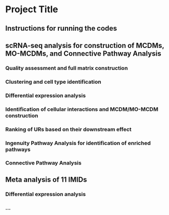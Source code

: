 # Project Title

## Instructions for running the codes

## scRNA-seq analysis for construction of MCDMs, MO-MCDMs, and Connective Pathway Analysis

### Quality assessment and full matrix construction

### Clustering and cell type identification

### Differential expression analysis

### Identification of cellular interactions and MCDM/MO-MCDM construction

### Ranking of URs based on their downstream effect

### Ingenuity Pathway Analysis for identification of enriched pathways

### Connective Pathway Analysis

## Meta analysis of 11 IMIDs

### Differential expression analysis

### ...
